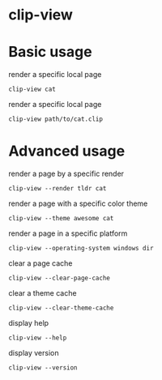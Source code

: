 # clip-view

# Basic usage

render a specific local page

    clip-view cat


render a specific local page

    clip-view path/to/cat.clip


# Advanced usage

render a page by a specific render

    clip-view --render tldr cat


render a page with a specific color theme

    clip-view --theme awesome cat


render a page in a specific platform

    clip-view --operating-system windows dir


clear a page cache

    clip-view --clear-page-cache


clear a theme cache

    clip-view --clear-theme-cache


display help

    clip-view --help


display version

    clip-view --version
